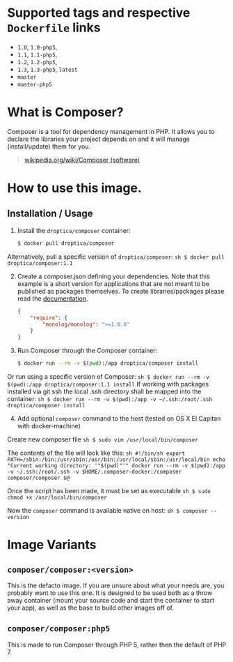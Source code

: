 # Supported tags and respective `Dockerfile` links

- `1.0`, `1.0-php5`,
- `1.1`, `1.1-php5`,
- `1.2`, `1.2-php5`,
- `1.3`, `1.3-php5`, `latest`
- `master`
- `master-php5`

# What is Composer?

Composer is a tool for dependency management in PHP. It allows you to declare the libraries your project depends on and it will manage (install/update) them for you.

> [wikipedia.org/wiki/Composer (software)](https://en.wikipedia.org/wiki/Composer_(software))

# How to use this image.

## Installation / Usage

1. Install the `droptica/composer` container:

    ``` sh
    $ docker pull droptica/composer
    ```

  Alternatively, pull a specific version of `droptica/composer`:
    ``` sh
    $ docker pull droptica/composer:1.1
    ```

2. Create a composer.json defining your dependencies. Note that this example is
a short version for applications that are not meant to be published as packages
themselves. To create libraries/packages please read the
[documentation](http://getcomposer.org/doc/02-libraries.md).

    ``` json
    {
        "require": {
            "monolog/monolog": ">=1.0.0"
        }
    }
    ```

3. Run Composer through the Composer container:

    ``` sh
    $ docker run --rm -v $(pwd):/app droptica/composer install
    ```
  Or run using a specific version of Composer:
    ``` sh
    $ docker run --rm -v $(pwd):/app droptica/composer:1.1 install
    ```
  If working with packages installed via git ssh the local .ssh directory shall be mapped into the container:
    ```sh
    $ docker run --rm -v $(pwd):/app -v ~/.ssh:/root/.ssh droptica/composer install
    ```

4. Add optional `composer` command to the host (tested on OS X El Capitan with docker-machine)

  Create new composer file
    ```sh
    $ sudo vim /usr/local/bin/composer
    ```

  The contents of the file will look like this:
    ```sh
    #!/bin/sh
    export PATH=/sbin:/bin:/usr/sbin:/usr/bin:/usr/local/sbin:/usr/local/bin
    echo "Current working directory: '"$(pwd)"'"
    docker run --rm -v $(pwd):/app -v ~/.ssh:/root/.ssh -v $HOME/.composer-docker:/composer composer/composer $@
    ```

  Once the script has been made, it must be set as executable
    ```sh
    $ sudo chmod +x /usr/local/bin/composer
    ```

  Now the `composer` command is available native on host:
    ```sh
    $ composer --version
    ```

# Image Variants

## `composer/composer:<version>`

This is the defacto image. If you are unsure about what your needs are, you probably want to use this one. It is designed to be used both as a throw away container (mount your source code and start the container to start your app), as well as the base to build other images off of.

## `composer/composer:php5`

This is made to run Composer through PHP 5, rather then the default of PHP 7.

